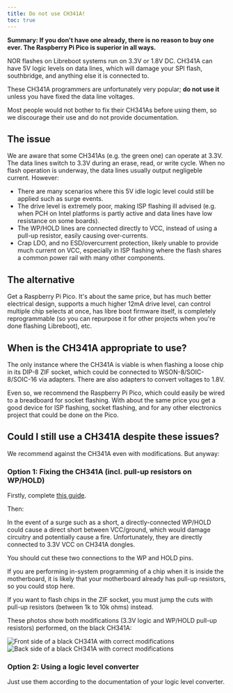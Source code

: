 ```yaml
---
title: Do not use CH341A!
toc: true
---
```


**Summary: If you don't have one already, there is no reason to buy one ever.
The Raspberry Pi Pico is superior in all ways.**

NOR flashes on Libreboot systems run on 3.3V or 1.8V DC. CH341A can have 5V
logic levels on data lines, which will damage your SPI flash, southbridge, and
anything else it is connected to.

These CH341A programmers are unfortunately very popular; **do not use it**
unless you have fixed the data line voltages.

Most people would not bother to fix their CH341As before using them, so we
discourage their use and do not provide documentation.

## The issue

We are aware that some CH341As (e.g. the green one) can operate at 3.3V. The
data lines switch to 3.3V during an erase, read, or write cycle. When no flash
operation is underway, the data lines usually output negligeble current.
However:

* There are many scenarios where this 5V idle logic level could still be
  applied such as surge events.
* The drive level is extremely poor, making ISP flashing ill advised (e.g. when
  PCH on Intel platforms is partly active and data lines have low resistance on
  some boards).
* The WP/HOLD lines are connected directly to VCC, instead of using a pull-up
  resistor, easily causing over-currents.
* Crap LDO, and no ESD/overcurrent protection, likely unable to provide much
  current on VCC, especially in ISP flashing where the flash shares a common
  power rail with many other components.

## The alternative

Get a Raspberry Pi Pico. It's about the same price, but has much better
electrical design, supports a much higher 12mA drive level, can control
multiple chip selects at once, has libre boot firmware itself, is completely
reprogrammable (so you can repurpose it for other projects when you're done
flashing Libreboot), etc.

## When is the CH341A appropriate to use?

The only instance where the CH341A is viable is when flashing a loose chip in
its DIP-8 ZIF socket, which could be connected to WSON-8/SOIC-8/SOIC-16 via
adapters. There are also adapters to convert voltages to 1.8V.

Even so, we recommend the Raspberry Pi Pico, which could easily be wired to
a breadboard for socket flashing. With about the same price you get a good
device for ISP flashing, socket flashing, and for any other electronics project
that could be done on the Pico.

## Could I still use a CH341A despite these issues?

We recommend against the CH341A even with modifications. But anyway:

### Option 1: Fixing the CH341A (incl. pull-up resistors on WP/HOLD)

Firstly, complete
[this guide](https://www.eevblog.com/forum/repair/ch341a-serial-memory-programmer-power-supply-fix/).

Then:

In the event of a surge such as a short, a directly-connected WP/HOLD could
cause a direct short between VCC/ground, which would damage circuitry and
potentially cause a fire. Unfortunately, they are directly connected to 3.3V
VCC on CH341A dongles.

You should cut these two connections to the WP and HOLD pins.

If you are performing in-system programming of a chip when it is inside the
motherboard, it is likely that your motherboard already has pull-up resistors,
so you could stop here.

If you want to flash chips in the ZIF socket, you must jump the cuts with
pull-up resistors (between 1k to 10k ohms) instead.


These photos show both modifications (3.3V logic and WP/HOLD pull-up resistors)
performed, on the black CH341A:

![Front side of a black CH341A with correct modifications](https://av.libreboot.org/ch341a/0000_th.jpg)
![Back side of a black CH341A with correct modifications](https://av.libreboot.org/ch341a/0001_th.jpg)



<!-- TODO:
If pull-up resistors exist both on e.g. the laptop
motherboard and on the CH341A, it just means the equivalent series resistance
will be of the two resistors (on each line) in parallel. If we assume that
a laptop is likely to have a resistor size of ~3.3k for pull-ups, then a value
of ~5.6k ohms on the CH341A side seems reasonable.
-->

### Option 2: Using a logic level converter

Just use them according to the documentation of your logic level converter.

<!-- TODO -->
